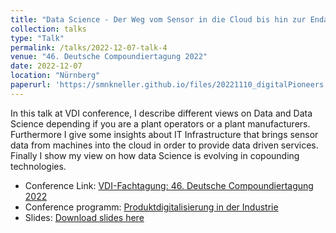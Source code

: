 ```yaml
---
title: "Data Science - Der Weg vom Sensor in die Cloud bis hin zur Endanwendung"
collection: talks
type: "Talk"
permalink: /talks/2022-12-07-talk-4
venue: "46. Deutsche Compoundiertagung 2022"
date: 2022-12-07
location: "Nürnberg"
paperurl: 'https://smnkneller.github.io/files/20221110_digitalPioneers.pdf'
---
```


In this talk at VDI conference, I describe different views on Data and Data Science depending if you are a plant operators or a plant manufacturers. Furthermore I give some insights about IT Infrastructure that brings sensor data from machines into the cloud in order to provide data driven services. Finally I show my view on how data Science is evolving in copounding technologies.

- Conference Link: [VDI-Fachtagung: 46. Deutsche Compoundiertagung 2022](https://www.vdi-wissensforum.de/weiterbildung-kunststoff/deutsche-compoundiertagung/)
- Conference programm: [Produktdigitalisierung in der Industrie](https://smnkneller.github.io/files/20221207_compound_programm.pdf)
- Slides: [Download slides here](https://smnkneller.github.io/files/20221207_compoundiertagung.pdf)